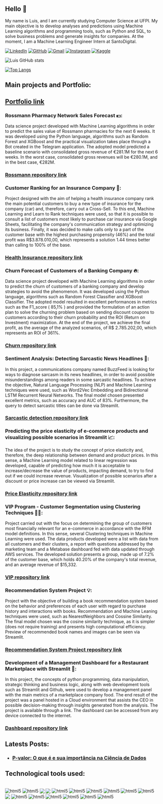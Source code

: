 ## Hello 👋

My name is Luis, and I am currently studying Computer Science at UFPI. My main objective is to develop analyses and predictions using Machine Learning algorithms and programming tools, such as Python and SQL, to solve business problems and generate insights for companies. At the moment, I am a Machine Learning Engineer Intern at SantoDigital.

[![LinkedIn](https://img.shields.io/badge/LinkedIn-0077B5?style=for-the-badge&logo=linkedin&logoColor=white)](https://www.linkedin.com/in/luis-henrique-miranda-queiroz-218623213/)
[![GitHub](https://img.shields.io/badge/Gmail-D14836?style=for-the-badge&logo=gmail&logoColor=white)](https://github.com/luishmq)
[![Gmail](https://img.shields.io/badge/GitHub-100000?style=for-the-badge&logo=github&logoColor=white)](https://www.linkedin.com/in/luis-henrique-miranda-queiroz-218623213/)
[![Instagram](https://img.shields.io/badge/Instagram-E4405F?style=for-the-badge&logo=instagram&logoColor=white)](https://www.instagram.com/luis_hmq/)
[![Kaggle](https://img.shields.io/badge/Kaggle-20BEFF?style=for-the-badge&logo=Kaggle&logoColor=white)](https://www.kaggle.com/luishmq)

![Luis GitHub stats](https://github-readme-stats.vercel.app/api?username=luishmq&show_icons=true&theme=tokyonight)

[![Top Langs](https://github-readme-stats.vercel.app/api/top-langs/?username=luishmq&layout=compact)](https://github.com/luishmq/github-readme-stats)

## Main projects and Portfolio:

## [Portfolio link](https://luishmq.github.io/portfolio_projetos/)

### Rossmann Pharmacy Network Sales Forecast 💵:
Data science project developed with Machine Learning algorithms in order to predict the sales value of Rossmann pharmacies for the next 6 weeks. It was developed using the Python language, algorithms such as Random Forest and XGBoost and the practical visualization takes place through a Bot created in the Telegram application. The adopted model predicted a baseline scenario with consolidated gross revenue of €281.1M for the next 6 weeks. In the worst case, consolidated gross revenues will be €280.1M, and in the best case, €282M.

### [Rossmann repository link](https://github.com/luishmq/rossmann_project)

### Customer Ranking for an Insurance Company 🚙:
Project designed with the aim of helping a health insurance company rank the main potential customers to buy a new type of insurance for the company (car) and, therefore, carry out a Cross-Sell. To this end, Machine Learning and Learn to Rank techniques were used, so that it is possible to consult a list of customers most likely to purchase car insurance via Google Sheets, facilitating the company's communication strategy and optimizing its business. Finally, it was decided to make calls only to a part of the customer base with the highest purchasing propensity (46%) and the total profit was R$3.878.010,00, which represents a solution 1.44 times better than calling to 100% of the base.

### [Health Insurance repository link](https://github.com/luishmq/insurance_cross_sell)

### Churn Forecast of Customers of a Banking Company 🔥: 
Data science project developed with Machine Learning algorithms in order to predict the churn of customers of a banking company and develop strategies to avoid the phenomenon. It was developed using the Python language, algorithms such as Random Forest Classifier and XGBoost Classifier. The adopted model resulted in excellent performances in metrics such as the F1_score ( 85,1% ) and provided the formulation of an action plan to solve the churning problem based on sending discount coupons to customers according to their churn probability and the ROI (Return on Investment) maximization. At the end of the project, we achieve the final profit, as the average of the analyzed scenarios, of R$ 2.785.202,00, which represents an ROI of 361%.

### [Churn repository link](https://github.com/luishmq/churn_clients_predict)

### Sentiment Analysis: Detecting Sarcastic News Headlines 📰: 
In this project, a communications company named BuzzFeed is looking for ways to diagnose sarcasm in its news headlines, in order to avoid possible misunderstandings among readers in some sarcastic headlines. To achieve the objective, Natural Language Processing (NLP) and Machine Learning techniques were used, such as Word2Vec Embedding and Bidirectional LSTM Recurrent Neural Networks. The final model chosen presented excellent metrics, such as accuracy and AUC of 83%. Furthermore, the query to detect sarcastic titles can be done via Streamlit.

### [Sarcastic detection repository link](https://github.com/luishmq/sarcastic_detection)

### Predicting the price elasticity of e-commerce products and visualizing possible scenarios in Streamlit 📈: 
The idea of ​​the project is to study the concept of price elasticity and, therefore, the deep relationship between demand and product prices. In this sense, a Machine Learning model related to linear regression was developed, capable of predicting how much it is acceptable to increase/decrease the value of products, impacting demand, to try to find out if we could increase revenue. Visualization of possible scenarios after a discount or price increase can be viewed via Streamlit.

### [Price Elasticity repository link](https://github.com/luishmq/elastic_preco_project)

### VIP Program - Customer Segmentation using Clustering Techniques 🧍🏻: 
Project carried out with the focus on determining the group of customers most financially relevant for an e-commerce in accordance with the RFM model definitions. In this sense, several Clustering techniques in Machine Learning were used. The data products developed were a list with data from all customers and their clusters, a report with questions addressed by the marketing team and a Metabase dashboard fed with data updated through AWS services. The developed solution presents a group, made up of 7.2% of the customer base, which holds 40.20% of the company's total revenue, and an average revenue of $15,332.

### [VIP repository link](https://github.com/luishmq/customers_clustering_project)

### Recommendation System Project 💡: 
Project with the objective of building a book recommendation system based on the behavior and preferences of each user with regard to purchase history and interactions with books. Recommendation and Machine Leaning techniques were used, such as NearestNeighbors and Cossine Similarity. The final model chosen was the cosine similarity technique, as it is simpler (does not require training) and presents high computational efficiency. Preview of recommended book names and images can be seen via Streamlit.

### [Recommendation System Project repository link](https://github.com/luishmq/recommendation_system)

### Development of a Management Dashboard for a Restaurant Marketplace with Streamlit 🍴: 
In this project, the concepts of python programming, data manipulation, strategic thinking and business logic, along with web development tools such as Streamlit and Github, were used to develop a management panel with the main metrics of a marketplace company food. The end result of the project was a panel hosted in a Cloud environment that assists the CEO in possible decision-making through insights generated from the analysis. The project is available through a link. The dashboard can be accessed from any device connected to the internet.

### [Dashboard repository link](https://github.com/luishmq/made_in_asia_mktp)

## Latests Posts:

- ### [P-valor: O que é e sua importância na Ciência de Dados](https://medium.com/@luishmq/p-valor-de-uma-forma-gen%C3%A9rica-%C3%A9-uma-medida-estat%C3%ADstica-que-busca-avaliar-se-um-resultado-de-um-d1ba7f0a872b)

## Technological tools used:

<div style="display: inline_block"><br/>
    <img align="center" alt="html5" src="https://img.shields.io/badge/Python-3776AB?style=for-the-badge&logo=python&logoColor=white"/>
    <img align="center" alt="html5" src="https://img.shields.io/badge/jupyter-%23FA0F00.svg?style=for-the-badge&logo=jupyter&logoColor=white"/>
    <img align="center" src="https://img.shields.io/badge/GIT-E44C30?style=for-the-badge&logo=git&logoColor=white" />
    <img align="center" src="https://img.shields.io/badge/Flask-000000?style=for-the-badge&logo=flask&logoColor=white" />
    <img align="center" alt="html5" src="https://img.shields.io/badge/pandas-%23150458.svg?style=for-the-badge&logo=pandas&logoColor=white"/>
    <img align="center" alt="html5" src="https://img.shields.io/badge/scikit--learn-%23F7931E.svg?style=for-the-badge&logo=scikit-learn&logoColor=white"/>
    <img align="center" alt="html5" src="https://img.shields.io/badge/TensorFlow-FF6F00?style=for-the-badge&logo=tensorflow&logoColor=white"/>
    <img align="center" alt="html5" src="https://img.shields.io/badge/Keras-%23D00000.svg?style=for-the-badge&logo=Keras&logoColor=white"/>
    <img align="center" alt="html5" src="https://img.shields.io/badge/PyTorch-%23EE4C2C.svg?style=for-the-badge&logo=PyTorch&logoColor=white"/>
    <img align="center" alt="html5" src="https://img.shields.io/badge/PostgreSQL-316192?style=for-the-badge&logo=postgresql&logoColor=white"/>
    <img align="center" src="https://img.shields.io/badge/Streamlit-FF4B4B?style=for-the-badge&logo=Streamlit&logoColor=white" />
    <img align="center" alt="html5" src="https://img.shields.io/badge/PowerBI-F2C811?style=for-the-badge&logo=Power%20BI&logoColor=white"/>
    <img align="center" alt="html5" src="https://img.shields.io/badge/Metabase-509EE3?style=for-the-badge&logo=metabase&logoColor=fff"/>
    <img align="center" alt="html5" src="https://img.shields.io/badge/GoogleCloud-%234285F4.svg?style=for-the-badge&logo=google-cloud&logoColor=white"/>
    <img align="center" alt="html5" src="https://img.shields.io/badge/AWS-%23FF9900.svg?style=for-the-badge&logo=amazon-aws&logoColor=white"/>
    <img align="center" alt="html5" src="https://img.shields.io/badge/jira-%230A0FFF.svg?style=for-the-badge&logo=jira&logoColor=white"/>
    <img align="center" alt="html5" src="https://img.shields.io/badge/Trello-%23026AA7.svg?style=for-the-badge&logo=Trello&logoColor=white"/>
</div>


